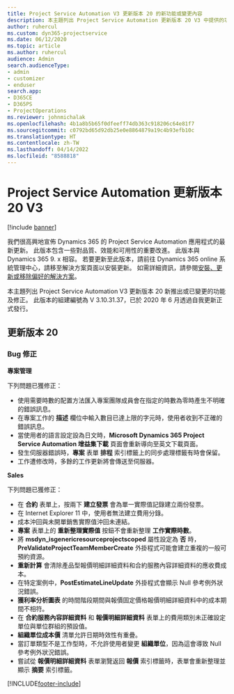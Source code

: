 ```yaml
---
title: Project Service Automation V3 更新版本 20 的新功能或變更內容
description: 本主題列出 Project Service Automation 更新版本 20 V3 中提供的功能和修正
author: ruhercul
ms.custom: dyn365-projectservice
ms.date: 06/12/2020
ms.topic: article
ms.author: ruhercul
audience: Admin
search.audienceType:
- admin
- customizer
- enduser
search.app:
- D365CE
- D365PS
- ProjectOperations
ms.reviewer: johnmichalak
ms.openlocfilehash: 4b1a8b5b65f0dfeeff74db363c918206c64e81f7
ms.sourcegitcommit: c0792bd65d92db25e0e8864879a19c4b93efb10c
ms.translationtype: HT
ms.contentlocale: zh-TW
ms.lasthandoff: 04/14/2022
ms.locfileid: "8588818"
---
```

# <a name="project-service-automation-update-release-20-v3"></a>Project Service Automation 更新版本 20 V3

[!include [banner](../includes/psa-now-project-operations.md)]

我們很高興地宣佈 Dynamics 365 的 Project Service Automation 應用程式的最新更新。 此版本包含一些對品質、效能和可用性的重要改進。 此版本與 Dynamics 365 9. x 相容。 若要更新至此版本，請前往 Dynamics 365 online 系統管理中心，請移至解決方案頁面以安裝更新。 如需詳細資訊，請參閱[安裝、更新或移除偏好的解決方案](/power-platform/admin/install-remove-preferred-solution)。

本主題列出 Project Service Automation V3 更新版本 20 新推出或已變更的功能及修正。 此版本的組建編號為 V 3.10.31.37，已於 2020 年 6 月透過自我更新正式發行。

## <a name="update-release-20"></a>更新版本 20

### <a name="bug-fixes"></a>Bug 修正

**專案管理**

下列問題已獲修正：

- 使用需要時數的配置方法匯入專案團隊成員會在指定的時數為零時產生不明確的錯誤訊息。
- 在專案工作的 **描述** 欄位中輸入數目已達上限的字元時，使用者收到不正確的錯誤訊息。
- 當使用者的語言設定設為日文時，**Microsoft Dynamics 365 Project Service Automation 增益集下載** 頁面會重新導向至英文下載頁面。
- 發生伺服器錯誤時，**專案** 表單 **排程** 索引標籤上的同步處理標籤有時會保留。
- 工作遭修改時，多餘的工作更新將會傳送至伺服器。

**Sales**

下列問題已獲修正：

- 在 **合約** 表單上，按兩下 **建立發票** 會為單一實際值記錄建立兩份發票。
- 在 Internet Explorer 11 中，使用者無法建立費用分錄。
- 成本沖回與未開單銷售實際值沖回未連結。
- **專案** 表單上的 **重新整理實際值** 按鈕不會重新整理 **工作實際時數**。
- 將 **msdyn_isgenericresourceprojectscoped** 屬性設定為 **否** 時，**PreValidateProjectTeamMemberCreate** 外掛程式可能會建立重複的一般可預約資源。
- **重新計算** 會清除產品型報價明細詳細資料和合約服務內容詳細資料的應收費成本。
- 在特定案例中，**PostEstimateLineUpdate** 外掛程式會顯示 Null 參考例外狀況錯誤。
- **獲利率分析圖表** 的時間階段期間與報價固定價格報價明細詳細資料中的成本期間不相符。
- 在 **合約服務內容詳細資料** 和 **報價明細詳細資料** 表單上的費用類別未正確設定單位與單位群組的預設值。
- **組織單位成本價** 清單允許日期時效性有重疊。
- 當訂單類型不是工作型時，不允許使用者變更 **組織單位**，因為這會導致 Null 參考例外狀況錯誤。
- 嘗試從 **報價明細詳細資料** 表單瀏覽返回 **報價** 索引標籤時，表單會重新整理並顯示 **摘要** 索引標籤。


[!INCLUDE[footer-include](../includes/footer-banner.md)]
